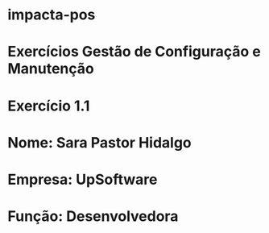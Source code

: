 # impacta-pos
# Exercícios Gestão de Configuração e Manutenção

# Exercício 1.1

# Nome: Sara Pastor Hidalgo
# Empresa: UpSoftware
# Função: Desenvolvedora

